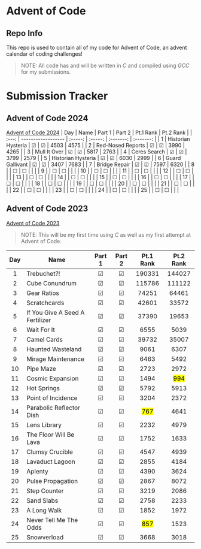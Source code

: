 # Advent of Code
## Repo Info

This repo is used to contain all of my code for Advent of Code, an advent calendar of coding challenges!

> NOTE: All code has and will be written in *C* and compiled using *GCC* for my submissions.

# Submission Tracker
## Advent of Code 2024
[Advent of Code 2024](https://adventofcode.com/2024)
|  Day  | Name               | Part 1  | Part 2  | Pt.1 Rank | Pt.2 Rank |
| :---: | ------------------ | :-----: | :-----: | :-------: | :-------: |
|   1   | Historian Hysteria | &#9745; | &#9745; |   4503    |   4575    |
|   2   | Red-Nosed Reports  | &#9745; | &#9745; |   3990    |   4265    |
|   3   | Mull It Over       | &#9745; | &#9745; |   5817    |   2763    |
|   4   | Ceres Search       | &#9745; | &#9745; |   3799    |   2579    |
|   5   | Historian Hysteria | &#9745; | &#9745; |   6030    |   2999    |
|   6   | Guard Gallivant    | &#9745; | &#9745; |   3407    |   7683    |
|   7   | Bridge Repair      | &#9745; | &#9745; |   7597    |   6320    |
|   8   |                    | &#9744; | &#9744; |           |           |
|   9   |                    | &#9744; | &#9744; |           |           |
|  10   |                    | &#9744; | &#9744; |           |           |
|  11   |                    | &#9744; | &#9744; |           |           |
|  12   |                    | &#9744; | &#9744; |           |           |
|  13   |                    | &#9744; | &#9744; |           |           |
|  14   |                    | &#9744; | &#9744; |           |           |
|  15   |                    | &#9744; | &#9744; |           |           |
|  16   |                    | &#9744; | &#9744; |           |           |
|  17   |                    | &#9744; | &#9744; |           |           |
|  18   |                    | &#9744; | &#9744; |           |           |
|  19   |                    | &#9744; | &#9744; |           |           |
|  20   |                    | &#9744; | &#9744; |           |           |
|  21   |                    | &#9744; | &#9744; |           |           |
|  22   |                    | &#9744; | &#9744; |           |           |
|  23   |                    | &#9744; | &#9744; |           |           |
|  24   |                    | &#9744; | &#9744; |           |           |
|  25   |                    | &#9744; | &#9744; |           |           |


## Advent of Code 2023
[Advent of Code 2023](https://adventofcode.com/2023)

> NOTE: This will be my first time using *C* as well as my first attempt at Advent of Code.

|  Day  | Name                            | Part 1  | Part 2  |    Pt.1 Rank     |    Pt.2 Rank     |
| :---: | ------------------------------- | :-----: | :-----: | :--------------: | :--------------: |
|   1   | Trebuchet?!                     | &#9745; | &#9745; |      190331      |      144027      |
|   2   | Cube Conundrum                  | &#9745; | &#9745; |      115786      |      111122      |
|   3   | Gear Ratios                     | &#9745; | &#9745; |      74251       |      64461       |
|   4   | Scratchcards                    | &#9745; | &#9745; |      42601       |      33572       |
|   5   | If You Give A Seed A Fertilizer | &#9745; | &#9745; |      37390       |      19653       |
|   6   | Wait For It                     | &#9745; | &#9745; |       6555       |       5039       |
|   7   | Camel Cards                     | &#9745; | &#9745; |      39732       |      35007       |
|   8   | Haunted Wasteland               | &#9745; | &#9745; |       9061       |       6307       |
|   9   | Mirage Maintenance              | &#9745; | &#9745; |       6463       |       5492       |
|  10   | Pipe Maze                       | &#9745; | &#9745; |       2723       |       2972       |
|  11   | Cosmic Expansion                | &#9745; | &#9745; |       1494       | <mark>994</mark> |
|  12   | Hot Springs                     | &#9745; | &#9745; |       5792       |       5913       |
|  13   | Point of Incidence              | &#9745; | &#9745; |       3204       |       2372       |
|  14   | Parabolic Reflector Dish        | &#9745; | &#9745; | <mark>767<mark/> |       4641       |
|  15   | Lens Library                    | &#9745; | &#9745; |       2232       |       4979       |
|  16   | The Floor Will Be Lava          | &#9745; | &#9745; |       1752       |       1633       |
|  17   | Clumsy Crucible                 | &#9745; | &#9745; |       4547       |       4939       |
|  18   | Lavaduct Lagoon                 | &#9745; | &#9745; |       2855       |       4184       |
|  19   | Aplenty                         | &#9745; | &#9745; |       4390       |       3624       |
|  20   | Pulse Propagation               | &#9745; | &#9745; |       2867       |       8072       |
|  21   | Step Counter                    | &#9745; | &#9745; |       3219       |       2086       |
|  22   | Sand Slabs                      | &#9745; | &#9745; |       2758       |       2233       |
|  23   | A Long Walk                     | &#9745; | &#9745; |       1852       |       1972       |
|  24   | Never Tell Me The Odds          | &#9745; | &#9745; | <mark>857<mark/> |       1523       |
|  25   | Snowverload                     | &#9745; | &#9745; |       3668       |       3018       |